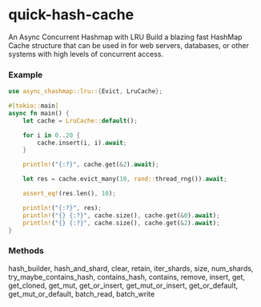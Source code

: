 # quick-hash-cache
An Async Concurrent Hashmap with LRU
Build a blazing fast HashMap Cache structure that can be used in for web servers, databases, or other systems with high levels of concurrent access.

### Example


```rust
use async_chashmap::lru::{Evict, LruCache};

#[tokio::main]
async fn main() {
    let cache = LruCache::default();

    for i in 0..20 {
        cache.insert(i, i).await;
    }

    println!("{:?}", cache.get(&2).await);

    let res = cache.evict_many(10, rand::thread_rng()).await;

    assert_eq!(res.len(), 10);

    println!("{:?}", res);
    println!("{} {:?}", cache.size(), cache.get(&0).await);
    println!("{} {:?}", cache.size(), cache.get(&2).await);
}
```

### Methods

hash_builder,
hash_and_shard,
clear,
retain,
iter_shards,
size,
num_shards,
try_maybe_contains_hash,
contains_hash,
contains,
remove,
insert,
get,
get_cloned,
get_mut,
get_or_insert,
get_mut_or_insert,
get_or_default,
get_mut_or_default,
batch_read,
batch_write


